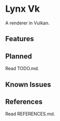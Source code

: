 # Lynx Vk

A renderer in Vulkan.

## Features

## Planned
Read TODO.md.

## Known Issues

## References 
Read REFERENCES.md.
